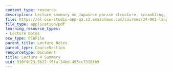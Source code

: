 ```yaml
---
content_type: resource
description: Lecture summary on Japanese phrase structure, scrambling, and verb movement.
file: https://ol-ocw-studio-app-qa.s3.amazonaws.com/courses/24-902-language-and-its-structure-ii-syntax-fall-2003/910f9d235b22f5fa34bd455cc7318fb9_ln4Sep_24_summary.pdf
file_type: application/pdf
learning_resource_types:
- Lecture Notes
ocw_type: OCWFile
parent_title: Lecture Notes
parent_type: CourseSection
resourcetype: Document
title: Lecture 4 Summary
uid: 910f9d23-5b22-f5fa-34bd-455cc7318fb9
---
```

